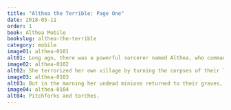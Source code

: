 ```yaml
---
title: "Althea the Terrible: Page One"
date: 2018-05-11
order: 1
book: Althea Mobile
bookslug: althea-the-terrible
category: mobile
image01: althea-0101
alt01: Long ago, there was a powerful sorcerer named Althea, who commanded the dead.
image02: althea-0102
alt02: She terrorized her own village by turning the corpses of their loved ones against them.
image03: althea-0103
alt03: But in the morning her undead minions returned to their graves, leaving her alone against the angry villagers.
image04: althea-0104
alt04: Pitchforks and torches.
---
```

